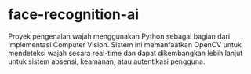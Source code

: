 # face-recognition-ai
Proyek pengenalan wajah menggunakan Python sebagai bagian dari implementasi Computer Vision. Sistem ini memanfaatkan OpenCV untuk mendeteksi wajah secara real-time dan dapat dikembangkan lebih lanjut untuk sistem absensi, keamanan, atau autentikasi pengguna.
